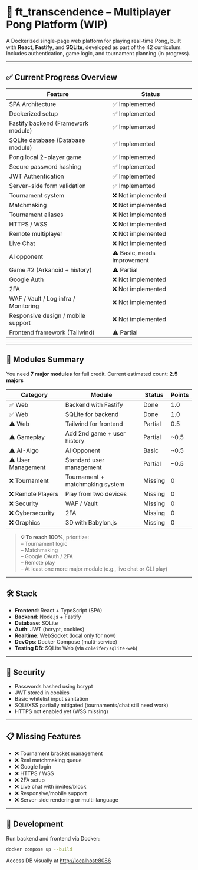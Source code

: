 # 🏓 ft_transcendence – Multiplayer Pong Platform (WIP)

A Dockerized single-page web platform for playing real-time Pong, built with **React**, **Fastify**, and **SQLite**, developed as part of the 42 curriculum. Includes authentication, game logic, and tournament planning (in progress).

---

## ✅ Current Progress Overview

| Feature                                    | Status            |
|-------------------------------------------|-------------------|
| SPA Architecture                          | ✅ Implemented    |
| Dockerized setup                          | ✅ Implemented    |
| Fastify backend (Framework module)        | ✅ Implemented    |
| SQLite database (Database module)         | ✅ Implemented    |
| Pong local 2-player game                  | ✅ Implemented    |
| Secure password hashing                   | ✅ Implemented    |
| JWT Authentication                        | ✅ Implemented    |
| Server-side form validation               | ✅ Implemented    |
| Tournament system                         | ❌ Not implemented|
| Matchmaking                               | ❌ Not implemented|
| Tournament aliases                        | ❌ Not implemented|
| HTTPS / WSS                               | ❌ Not implemented|
| Remote multiplayer                        | ❌ Not implemented|
| Live Chat                                 | ❌ Not implemented|
| AI opponent                               | ⚠️ Basic, needs improvement |
| Game #2 (Arkanoid + history)              | ⚠️ Partial         |
| Google Auth                               | ❌ Not implemented|
| 2FA                                       | ❌ Not implemented|
| WAF / Vault / Log infra / Monitoring      | ❌ Not implemented|
| Responsive design / mobile support        | ❌ Not implemented|
| Frontend framework (Tailwind)             | ⚠️ Partial         |

---

## 🧩 Modules Summary

You need **7 major modules** for full credit. Current estimated count: **2.5 majors**

| Category             | Module                                 | Status        | Points |
|----------------------|----------------------------------------|---------------|--------|
| ✅ Web               | Backend with Fastify                   | Done          | 1.0    |
| ✅ Web               | SQLite for backend                     | Done          | 1.0    |
| ⚠️ Web               | Tailwind for frontend                  | Partial       | 0.5    |
| ⚠️ Gameplay          | Add 2nd game + user history            | Partial       | ~0.5   |
| ⚠️ AI-Algo           | AI Opponent                            | Basic         | ~0.5   |
| ⚠️ User Management   | Standard user management               | Partial       | ~0.5   |
| ❌ Tournament        | Tournament + matchmaking system        | Missing       | 0      |
| ❌ Remote Players    | Play from two devices                  | Missing       | 0      |
| ❌ Security          | WAF / Vault                            | Missing       | 0      |
| ❌ Cybersecurity     | 2FA                                    | Missing       | 0      |
| ❌ Graphics          | 3D with Babylon.js                     | Missing       | 0      |

> **💡 To reach 100%**, prioritize:  
> – Tournament logic  
> – Matchmaking  
> – Google OAuth / 2FA  
> – Remote play  
> – At least one more major module (e.g., live chat or CLI play)

---

## 🛠️ Stack

- **Frontend**: React + TypeScript (SPA)
- **Backend**: Node.js + Fastify
- **Database**: SQLite
- **Auth**: JWT (bcrypt, cookies)
- **Realtime**: WebSocket (local only for now)
- **DevOps**: Docker Compose (multi-service)
- **Testing DB**: SQLite Web (via `coleifer/sqlite-web`)

---

## 🔐 Security

- Passwords hashed using bcrypt
- JWT stored in cookies
- Basic whitelist input sanitation
- SQLi/XSS partially mitigated (tournaments/chat still need work)
- HTTPS not enabled yet (WSS missing)

---

## 📋 Missing Features

- ❌ Tournament bracket management
- ❌ Real matchmaking queue
- ❌ Google login
- ❌ HTTPS / WSS
- ❌ 2FA setup
- ❌ Live chat with invites/block
- ❌ Responsive/mobile support
- ❌ Server-side rendering or multi-language

---

## 🚀 Development

Run backend and frontend via Docker:

```bash
docker compose up --build
```

Access DB visually at [http://localhost:8086](http://localhost:8086)

